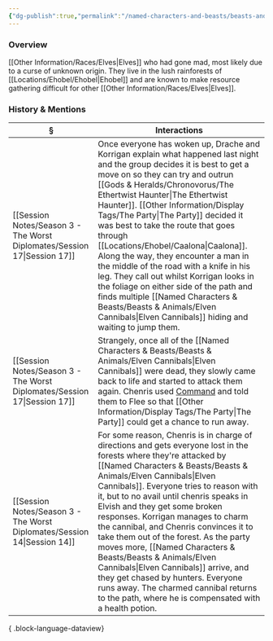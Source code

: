 ```yaml
---
{"dg-publish":true,"permalink":"/named-characters-and-beasts/beasts-and-animals/elven-cannibals/","updated":"2025-08-11T11:53:32.088+01:00"}
---
```



### Overview
[[Other Information/Races/Elves\|Elves]] who had gone mad, most likely due to a curse of unknown origin. They live in the lush rainforests of [[Locations/Ehobel/Ehobel\|Ehobel]] and are known to make resource gathering difficult for other [[Other Information/Races/Elves\|Elves]].

### History & Mentions
| §                                                                           | Interactions                                                                                                                                                                                                                                                                                                                                                                                                                                                                                                                                                    |
| --------------------------------------------------------------------------- | --------------------------------------------------------------------------------------------------------------------------------------------------------------------------------------------------------------------------------------------------------------------------------------------------------------------------------------------------------------------------------------------------------------------------------------------------------------------------------------------------------------------------------------------------------------- |
| [[Session Notes/Season 3 - The Worst Diplomates/Session 17\|Session 17]] | Once everyone has woken up, Drache and Korrigan explain what happened last night and the group decides it is best to get a move on so they can try and outrun  [[Gods & Heralds/Chronovorus/The Ethertwist Haunter\|The Ethertwist Haunter]]. [[Other Information/Display Tags/The Party\|The Party]] decided it was best to take the route that goes through [[Locations/Ehobel/Caalona\|Caalona]]. Along the way, they encounter a man in the middle of the road with a knife in his leg. They call out whilst Korrigan looks in the foliage on either side of the path and finds multiple [[Named Characters & Beasts/Beasts & Animals/Elven Cannibals\|Elven Cannibals]] hiding and waiting to jump them.                                      |
| [[Session Notes/Season 3 - The Worst Diplomates/Session 17\|Session 17]] | Strangely, once all of the [[Named Characters & Beasts/Beasts & Animals/Elven Cannibals\|Elven Cannibals]] were dead, they slowly came back to life and started to attack them again. Chenris used [Command](https://www.dndbeyond.com/spells/2032-command) and told them to Flee so that [[Other Information/Display Tags/The Party\|The Party]] could get a chance to run away.                                                                                                                                                                                                                                                                                     |
| [[Session Notes/Season 3 - The Worst Diplomates/Session 14\|Session 14]] | For some reason, Chenris is in charge of directions and gets everyone lost in the forests where they're attacked by [[Named Characters & Beasts/Beasts & Animals/Elven Cannibals\|Elven Cannibals]]. Everyone tries to reason with it, but to no avail until chenris speaks in Elvish and they get some broken responses. Korrigan manages to charm the cannibal, and Chenris convinces it to take them out of the forest. As the party moves more, [[Named Characters & Beasts/Beasts & Animals/Elven Cannibals\|Elven Cannibals]] arrive, and they get chased by hunters. Everyone runs away. The charmed cannibal returns to the path, where he is compensated with a health potion. |

{ .block-language-dataview}